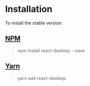 # Installation

To install the stable version:

## [NPM](https://www.npmjs.com/)
> npm install react-desktop --save

## [Yarn](https://yarnpkg.com)
> yarn add react-desktop
